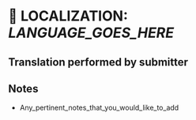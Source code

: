 📜 LOCALIZATION: _LANGUAGE_GOES_HERE_
===========

Translation performed by submitter
----------------------------------

Notes
-----

- Any_pertinent_notes_that_you_would_like_to_add
